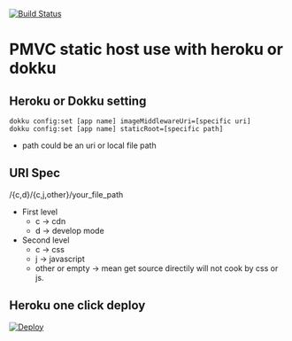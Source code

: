[![Build Status](https://travis-ci.org/pmvc/pmvc-static.svg?branch=master)](https://travis-ci.org/pmvc/pmvc-static)

PMVC static host use with heroku or dokku 
===============

## Heroku or Dokku setting
```
dokku config:set [app name] imageMiddlewareUri=[specific uri]
dokku config:set [app name] staticRoot=[specific path]
```
* path could be an uri or local file path 

## URI Spec
/{c,d}/{c,j,other}/your_file_path
* First level
   * c -> cdn
   * d -> develop mode
* Second level
   * c -> css
   * j -> javascript
   * other or empty -> mean get source directily will not cook by css or js.


## Heroku one click deploy
[![Deploy](https://www.herokucdn.com/deploy/button.png)](https://heroku.com/deploy?template=https://github.com/pmvc/pmvc-static)

